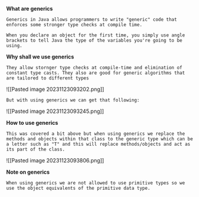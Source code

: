 
**What are generics**

	Generics in Java allows programmers to write "generic" code that enforces some stronger type checks at compile time.

	When you declare an object for the first time, you simply use angle brackets to tell Java the type of the variables you're going to be using.

**Why shall we use generics**

	They allow stornger type checks at compile-time and elimination of constant type casts. They also are good for generic algorithms that are tailored to different types

![[Pasted image 20231123093202.png]]

	But with using generics we can get that following:

![[Pasted image 20231123093245.png]]


**How to use generics**

	This was covered a bit above but when using generics we replace the methods and objects within that class to the generic type which can be a letter such as "T" and this will replace methods/objects and act as its part of the class.

![[Pasted image 20231123093806.png]]

**Note on generics**

	When using generics we are not allowed to use primitive types so we use the object equivalents of the primitive data type.

